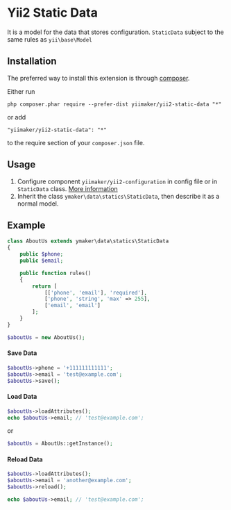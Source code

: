 Yii2 Static Data
================
It is a model for the data that stores configuration.
`StaticData` subject to the same rules as `yii\base\Model`

Installation
------------

The preferred way to install this extension is through [composer](http://getcomposer.org/download/).

Either run

```
php composer.phar require --prefer-dist yiimaker/yii2-static-data "*"
```

or add

```
"yiimaker/yii2-static-data": "*"
```

to the require section of your `composer.json` file.


Usage
-----
1. Configure component `yiimaker/yii2-configuration` in config file or in `StaticData` class. [More information](https://github.com/yiimaker/yii2-configuration#configuration)
2. Inherit the class `ymaker\data\statics\StaticData`, then describe it as a normal model.

Example
-------
```php
class AboutUs extends ymaker\data\statics\StaticData
{
    public $phone;
    public $email;

    public function rules()
    {
        return [
            [['phone', 'email'], 'required'],
            ['phone', 'string', 'max' => 255],
            ['email', 'email']
        ];
    }
}
```

```php
$aboutUs = new AboutUs();
```
#### Save Data

```php
$aboutUs->phone = '+111111111111';
$aboutUs->email = 'test@example.com';
$aboutUs->save();
```

#### Load Data

```php
$aboutUs->loadAttributes();
echo $aboutUs->email; // 'test@example.com';
```
or

```php
$aboutUs = AboutUs::getInstance();
```

#### Reload Data

```php
$aboutUs->loadAttributes();
$aboutUs->email = 'another@example.com';
$aboutUs->reload();

echo $aboutUs->email; // 'test@example.com';
```